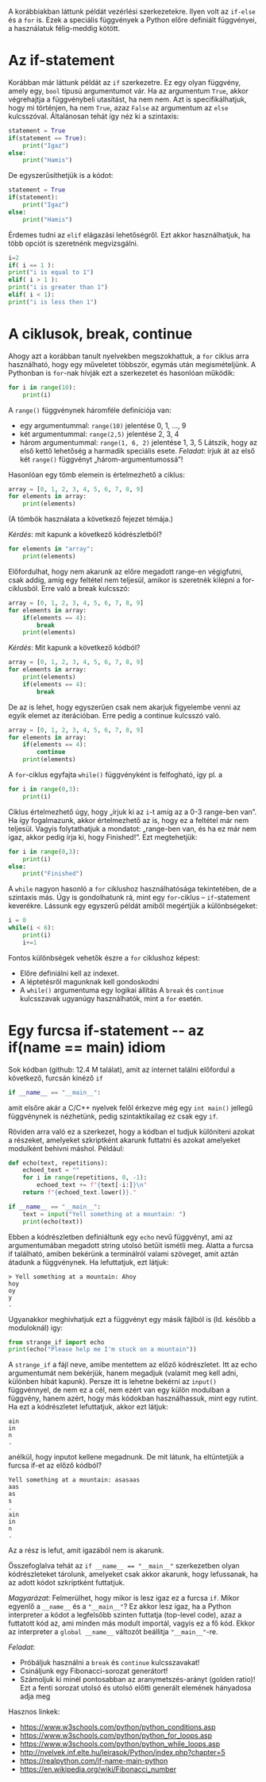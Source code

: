 A korábbiakban láttunk példát vezérlési szerkezetekre. Ilyen volt az ```if-else``` és a ```for``` is. Ezek a
speciális függvények a Python előre definiált függvényei, a használatuk félig-meddig kötött.

# Az if-statement

Korábban már láttunk példát az ```if``` szerkezetre. Ez egy olyan függvény, amely egy, ```bool``` típusú
argumentumot vár. Ha az argumentum ```True```, akkor végrehajtja a függvénybeli utasítást, ha
nem nem. Azt is specifikálhatjuk, hogy mi történjen, ha nem ```True```, azaz ```False``` az argumentum
az ```else``` kulcsszóval. Általánosan tehát így néz ki a szintaxis:
```python
statement = True
if(statement == True):
	print("Igaz")
else:
	print("Hamis")
```
De egyszerűsíthetjük is a kódot:
```python
statement = True
if(statement):
	print("Igaz")
else:
	print("Hamis")
```
Érdemes tudni az ```elif``` elágazási lehetőségről. Ezt akkor használhatjuk, ha több opciót is
szeretnénk megvizsgálni.
```python
i=2
if( i == 1 ):
print("i is equal to 1")
elif( i > 1 ):
print("i is greater than 1")
elif( i < 1):
print("i is less then 1")
```

# A ciklusok, break, continue

Ahogy azt a korábban tanult nyelvekben megszokhattuk, a ```for``` ciklus arra használható, hogy
egy műveletet többször, egymás után megismételjünk. A Pythonban is ```for```-nak hívják ezt
a szerkezetet és hasonlóan működik:
```python
for i in range(10):
	print(i)
```
A ```range()``` függvénynek háromféle definíciója van:
- egy argumentummal: ```range(10)``` jelentése 0, 1, ..., 9
- két argumentummal: ```range(2,5)``` jelentése 2, 3, 4
- három argumentummal: ```range(1, 6, 2)``` jelentése 1, 3, 5
Látszik, hogy az első kettő lehetőség a harmadik speciális esete.
*Feladat*: írjuk át az első két ```range()``` függvényt „három-argumentumossá”!

Hasonlóan egy tömb elemein is értelmezhető a ciklus:
```python
array = [0, 1, 2, 3, 4, 5, 6, 7, 8, 9]
for elements in array:
	print(elements)
```
(A tömbök használata a következő fejezet témája.)

*Kérdés*: mit kapunk a következő kódrészletből?
```python
for elements in "array":
	print(elements)
```

Előfordulhat, hogy nem akarunk az előre megadott range-en végigfutni, csak addig, amíg egy
feltétel nem teljesül, amikor is szeretnék kilépni a for-ciklusból. Erre való a break kulcsszó:
```python
array = [0, 1, 2, 3, 4, 5, 6, 7, 8, 9]
for elements in array:
	if(elements == 4):
		break
	print(elements)
```	
*Kérdés*: Mit kapunk a következő kódból?
```python
array = [0, 1, 2, 3, 4, 5, 6, 7, 8, 9]
for elements in array:
	print(elements)
	if(elements == 4):
		break
```
De az is lehet, hogy egyszerűen csak nem akarjuk figyelembe venni az egyik elemet az
iterációban. Erre pedig a continue kulcsszó való.
```python
array = [0, 1, 2, 3, 4, 5, 6, 7, 8, 9]
for elements in array:
	if(elements == 4):
		continue
	print(elements)
```
A ```for```-ciklus egyfajta ```while()``` függvényként is felfogható, így pl. a
```python
for i in range(0,3):
	print(i)
```
Ciklus értelmezhető úgy, hogy „írjuk ki az ```i```-t amíg az a 0-3 range-ben van”. Ha így
fogalmazunk, akkor értelmezhető az is, hogy ez a feltétel már nem teljesül. Vagyis folytathatjuk
a mondatot: „range-ben van, és ha ez már nem igaz, akkor pedig írja ki, hogy Finished!”. Ezt
megtehetjük:
```python
for i in range(0,3):
	print(i)
else:
	print("Finished")
```

A ```while``` nagyon hasonló a ```for``` ciklushoz használhatósága tekintetében, de a szintaxis más.
Úgy is gondolhatunk rá, mint egy ```for```-ciklus – ```if```-statement keverékre. Lássunk egy egyszerű
példát amiből megértjük a különbségeket:
```python
i = 0
while(i < 6):
	print(i)
	i+=1
```

Fontos különbségek vehetők észre a ```for``` ciklushoz képest:
- Előre definiálni kell az indexet.
- A léptetésről magunknak kell gondoskodni
- A ```while()``` argumentuma egy logikai állítás
A ```break``` és ```continue``` kulcsszavak ugyanúgy használhatók, mint a ```for``` esetén.

# Egy furcsa if-statement -- az if(__name__ == __main__) idiom

Sok kódban (github: 12.4 M találat), amit az internet találni előfordul a következő, furcsán kinéző ```if```
```python
if __name__ == "__main__":
```
amit elsőre akár a C/C++ nyelvek felől érkezve még egy ```int main()``` jellegű függvénynek is
nézhetünk, pedig szintaktikailag ez csak egy ```if```.

Röviden arra való ez a szerkezet, hogy a kódban el tudjuk különiteni azokat a részeket,
amelyeket szkriptként akarunk futtatni és azokat amelyeket modulként behivni máshol.
Például:
```python
def echo(text, repetitions):
	echoed_text = ""
	for i in range(repetitions, 0, -1):
		echoed_text += f"{text[-i:]}\n"
	return f"{echoed_text.lower()}."

if __name__ == "__main__":
	text = input("Yell something at a mountain: ")
	print(echo(text))
```

Ebben a kódrészletben definiáltunk egy ```echo``` nevű függvényt, ami az argumentumában megadott 
string utolsó betűit ismétli meg. Alatta a furcsa if található, amiben bekérünk a terminálról valami 
szöveget, amit aztán átadunk a függvénynek. Ha lefuttatjuk, ezt látjuk: 
```
> Yell something at a mountain: Ahoy 
hoy
oy
y
.
```

Ugyanakkor meghivhatjuk ezt a függvényt egy másik fájlból is (ld. később a moduloknál) igy: 
```python
from strange_if import echo 
print(echo("Please help me I'm stuck on a mountain"))
```
A ```strange_if``` a fájl neve, amibe mentettem az előző kódrészletet. Itt az echo argumentumát 
nem bekérjük, hanem megadjuk (valamit meg kell adni, különben hibát kapunk). Persze itt is lehetne 
bekérni az ```input()``` függvénnyel, de nem ez a cél, nem ezért van egy külön modulban a függvény, 
hanem azért, hogy más kódokban használhassuk, mint egy rutint. Ha ezt a kódrészletet lefuttatjuk, 
akkor ezt látjuk: 
```
ain
in
n
.
```
anélkül, hogy inputot kellene megadnunk. De mit látunk, ha eltüntetjük a furcsa if-et az előző kódból?
```
Yell something at a mountain: asasaas
aas
as
s
. 
ain
in
n
.
```
Az a rész is lefut, amit igazából nem is akarunk.

Összefoglalva tehát az ```if __name__ == "__main__"``` szerkezetben olyan kódrészleteket tárolunk, 
amelyeket csak akkor akarunk, hogy lefussanak, ha az adott kódot szkriptként futtatjuk.

*Magyarázat*: Felmerülhet, hogy mikor is lesz igaz ez a furcsa ```if```. Mikor egyenlő a
```__name__``` és a ```"__main__"```? Ez akkor lesz igaz, ha a Python interpreter a kódot a 
legfelsőbb szinten futtatja (top-level code), azaz a futtatott kód az, ami minden más modult importál,
vagyis ez a fő kód. Ekkor az interpreter a ```global __name__``` változót beállitja ```"__main__"```-re.

*Feladat*:
- Próbáljuk használni a ```break``` és ```continue``` kulcsszavakat!
- Csináljunk egy Fibonacci-sorozat generátort!
- Számoljuk ki minél pontosabban az aranymetszés-arányt (golden ratio)! Ezt a fenti sorozat utolsó és utolsó előtti generált elemének hányadosa adja meg


Hasznos linkek:
- https://www.w3schools.com/python/python_conditions.asp
- https://www.w3schools.com/python/python_for_loops.asp
- https://www.w3schools.com/python/python_while_loops.asp
- http://nyelvek.inf.elte.hu/leirasok/Python/index.php?chapter=5
- https://realpython.com/if-name-main-python
- https://en.wikipedia.org/wiki/Fibonacci_number